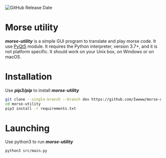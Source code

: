 ![GitHub Release Date](https://img.shields.io/github/release-date/Iwwww/morse-utility)

# Morse utility
***morse-utility*** is a simple GUI program to translate and play morse code. It use [PyQt5](https://github.com/PyQt5) module. It requires the Python interpreter, version 3.7+, and it is not platform specific. It should work on your Unix box, on Windows or on macOS.

# Installation
Use ***pip3/pip*** to install ***morse-utility***

```bash
git clone --single-branch --branch dev https://github.com/Iwwww/morse-utility.git
cd morse-utility
pip3 install -r requirements.txt
```

# Launching
Use python3 to run ***morse-utility***

```bash
python3 src/main.py
```